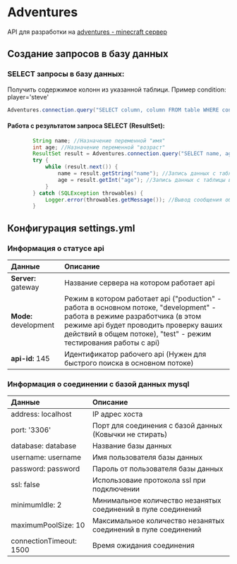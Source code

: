 # Adventures

API для разработки на [adventures - minecraft сервер](https://www.adventures-server.ru)

## Создание запросов в базу данных

### SELECT запросы в базу данных:
Получить содержимое колонн из указанной таблици. Пример condition: player='steve'
```java
Adventures.connection.query("SELECT column, column FROM table WHERE condition"); //возвращает ResultSet
```
#### Работа с результатом запроса SELECT (ResultSet):
```java
        String name; //Назначение переменной "имя"
        int age; //Назначение переменной "возраст"
        ResultSet result = Adventures.connection.query("SELECT name, age FROM player_data WHERE player='steve'"); //Создание запроса
        try {
            while (result.next()) {
                name = result.getString("name"); //Запись данных с таблицы в переменную
                age = result.getInt("age"); //Запись данных с таблицы в переменную
            }
        } catch (SQLException throwables) {
            Logger.error(throwables.getMessage()); //Вывод сообщения об ошибке при неправильном запросе
        }
```



## Конфигурация settings.yml

### Информация о статусе api
| Данные | Описание |
|:------|:---------|
| **Server:** gateway | Название сервера на котором работает api |
| **Mode:** development | Режим в котором работает api ("poduction" - работа в основном потоке, "development" - работа в режиме разработчика (в этом режиме api будет проводить проверку ваших действий в общем потоке), "test" - режим тестирования работы c api) |
| **api-id:** 145 | Идентификатор рабочего api (Нужен для быстрого поиска в основном потоке) |

### Информация о соединении с базой данных mysql
| Данные | Описание |
|:------|:---------|
| address: localhost | IP адрес хоста |
| port: '3306' | Порт для соединения с базой данных (Ковычки не стирать) |
| database: database | Название базы данных |
| username: username | Имя пользователя базы данных |
| password: password | Пароль от пользователя базы данных |
| ssl: false | Использоваие протокола ssl при подключении |
| minimumIdle: 2 | Минимальное количество незанятых соединений в пуле соединений |
  maximumPoolSize: 10 | Максимальное количество незанятых соединений в пуле соединений |
  connectionTimeout: 1500 | Время ожидания соединения |


